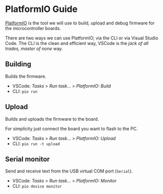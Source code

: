 # PlatformIO Guide

[PlatformIO](https://platformio.org/) is the tool we will use to build, upload
and debug firmware for the microcontroller boards.

There are two ways we can use PlatformIO; via the CLI or via Visual Studio Code.
The CLI is the clean and efficient way, VSCode is the *jack of all trades,
master of none* way.

## Building

Builds the firmware.

- VSCode: *Tasks* > *Run task...* > *PlatformIO: Build*
- CLI: `pio run`

## Upload

Builds and uploads the firmware to the board.

For simplicity just connect the board you want to flash to the PC.

- VSCode: *Tasks* > *Run task...* > *PlatformIO: Upload*
- CLI: `pio run -t upload`

## Serial monitor

Send and receive text from the USB virtual COM port (`Serial`).

- VSCode: *Tasks* > *Run task...* > *PlatformIO: Monitor*
- CLI: `pio device monitor`
